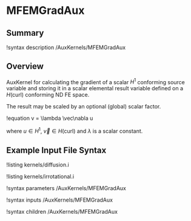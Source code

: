 # MFEMGradAux

## Summary

!syntax description /AuxKernels/MFEMGradAux

## Overview

AuxKernel for calculating the gradient of a scalar $H^1$ conforming source variable and storing it in
a scalar elemental result variable defined on a $H(\mathrm{curl})$ conforming ND FE space.

The result may be scaled by an optional (global) scalar factor.

!equation
v = \lambda \vec\nabla u

where $u \in H^1$, $\vec v \in H(\mathrm{curl})$ and $\lambda$ is a scalar constant.

## Example Input File Syntax

!listing kernels/diffusion.i

!listing kernels/irrotational.i

!syntax parameters /AuxKernels/MFEMGradAux

!syntax inputs /AuxKernels/MFEMGradAux

!syntax children /AuxKernels/MFEMGradAux
